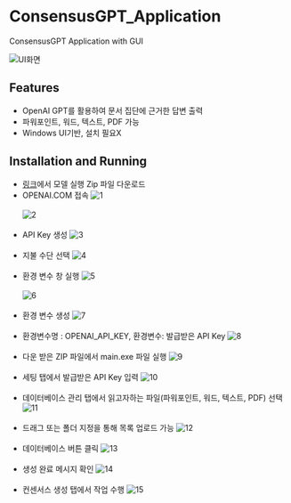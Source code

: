 # ConsensusGPT_Application
ConsensusGPT Application with GUI

![UI화면](https://github.com/kyoujinkim/ConsensusGPT_Application/assets/89054575/ea9056dc-46b2-47e0-a6f5-37b237214809)

## Features
- OpenAI GPT를 활용하여 문서 집단에 근거한 답변 출력
- 파워포인트, 워드, 텍스트, PDF 가능
- Windows UI기반, 설치 필요X

## Installation and Running

- [링크](https://drive.google.com/file/d/11mC6M9nio6dKyRdTOjbfWnPWXJVFS42j/view?usp=share_link)에서 모델 실행 Zip 파일 다운로드
- OPENAI.COM 접속
![1](https://github.com/kyoujinkim/ConsensusGPT_Application/assets/89054575/81067fc7-b871-4c54-a299-c94305b41997)
<br/><br/>
![2](https://github.com/kyoujinkim/ConsensusGPT_Application/assets/89054575/380885f4-f138-4f89-ba6b-c9a1ef13f7b5)
<br/><br/>
- API Key 생성
![3](https://github.com/kyoujinkim/ConsensusGPT_Application/assets/89054575/58c6be79-ed9e-410f-b90d-c69c89e37384)
<br/><br/>
- 지불 수단 선택
![4](https://github.com/kyoujinkim/ConsensusGPT_Application/assets/89054575/d1c4742a-b2fe-4063-87d9-6321ba7ef04e)
<br/><br/>
- 환경 변수 창 실행
![5](https://github.com/kyoujinkim/ConsensusGPT_Application/assets/89054575/6226715b-0d7f-4d80-b0aa-a6b839cc5a00)
<br/><br/>
![6](https://github.com/kyoujinkim/ConsensusGPT_Application/assets/89054575/13cb6b96-d17f-4903-9d91-b75f34c262f7)
<br/><br/>
- 환경 변수 생성
![7](https://github.com/kyoujinkim/ConsensusGPT_Application/assets/89054575/9cf5ea87-4e47-4ea4-b1df-a7059d557e28)
<br/><br/>
- 환경변수명 : OPENAI_API_KEY, 환경변수: 발급받은 API Key
![8](https://github.com/kyoujinkim/ConsensusGPT_Application/assets/89054575/d887f958-1b99-4ed6-a7ed-63917e1bc19f)
<br/><br/>
- 다운 받은 ZIP 파일에서 main.exe 파일 실행
![9](https://github.com/kyoujinkim/ConsensusGPT_Application/assets/89054575/1d49e066-b715-4814-9d1f-ab6ce2ca5c63)
<br/><br/>
- 세팅 탭에서 발급받은 API Key 입력
![10](https://github.com/kyoujinkim/ConsensusGPT_Application/assets/89054575/3df76d19-fd33-485e-a30b-7e3731d7a83b)
<br/><br/>
- 데이터베이스 관리 탭에서 읽고자하는 파일(파워포인트, 워드, 텍스트, PDF) 선택
![11](https://github.com/kyoujinkim/ConsensusGPT_Application/assets/89054575/a3bc1acc-5fe2-40f2-9bda-c9d4da537328)
<br/><br/>
- 드래그 또는 폴더 지정을 통해 목록 업로드 가능
![12](https://github.com/kyoujinkim/ConsensusGPT_Application/assets/89054575/f6866e5d-f17f-4698-a903-bd41c1fc699a)
<br/><br/>
- 데이터베이스 버튼 클릭
![13](https://github.com/kyoujinkim/ConsensusGPT_Application/assets/89054575/adc7023d-ad41-47d4-9c51-6f74c45f8143)
<br/><br/>
- 생성 완료 메시지 확인
![14](https://github.com/kyoujinkim/ConsensusGPT_Application/assets/89054575/ea26b789-81c7-4f5f-9eae-8f5c302dc12e)
<br/><br/>
- 컨센서스 생성 탭에서 작업 수행
![15](https://github.com/kyoujinkim/ConsensusGPT_Application/assets/89054575/cc099bef-8049-441c-814f-75b8d9d335c3)
